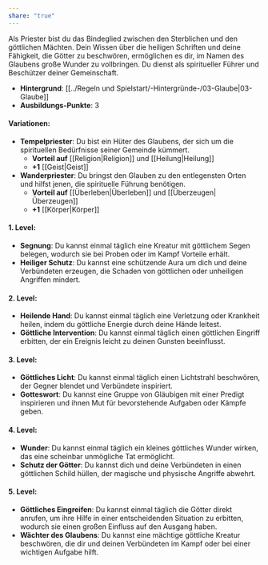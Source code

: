 ```yaml
---
share: "true"
---
```

Als Priester bist du das Bindeglied zwischen den Sterblichen und den göttlichen Mächten. Dein Wissen über die heiligen Schriften und deine Fähigkeit, die Götter zu beschwören, ermöglichen es dir, im Namen des Glaubens große Wunder zu vollbringen. Du dienst als spiritueller Führer und Beschützer deiner Gemeinschaft.  
  
- **Hintergrund**: [[../Regeln und Spielstart/-Hintergründe-/03-Glaube|03-Glaube]]  
- **Ausbildungs-Punkte**: 3  
  
#### **Variationen:**  
  
- **Tempelpriester**: Du bist ein Hüter des Glaubens, der sich um die spirituellen Bedürfnisse seiner Gemeinde kümmert.  
    - **Vorteil auf** [[Religion|Religion]] und [[Heilung|Heilung]]  
    - **+1** [[Geist|Geist]]  
- **Wanderpriester**: Du bringst den Glauben zu den entlegensten Orten und hilfst jenen, die spirituelle Führung benötigen.  
    - **Vorteil auf** [[Überleben|Überleben]] und [[Überzeugen|Überzeugen]]  
    - **+1** [[Körper|Körper]]  
  
#### **1. Level:**  
  
- **Segnung**: Du kannst einmal täglich eine Kreatur mit göttlichem Segen belegen, wodurch sie bei Proben oder im Kampf Vorteile erhält.  
- **Heiliger Schutz**: Du kannst eine schützende Aura um dich und deine Verbündeten erzeugen, die Schaden von göttlichen oder unheiligen Angriffen mindert.  
  
#### **2. Level:**  
  
- **Heilende Hand**: Du kannst einmal täglich eine Verletzung oder Krankheit heilen, indem du göttliche Energie durch deine Hände leitest.  
- **Göttliche Intervention**: Du kannst einmal täglich einen göttlichen Eingriff erbitten, der ein Ereignis leicht zu deinen Gunsten beeinflusst.  
  
#### **3. Level:**  
  
- **Göttliches Licht**: Du kannst einmal täglich einen Lichtstrahl beschwören, der Gegner blendet und Verbündete inspiriert.  
- **Gotteswort**: Du kannst eine Gruppe von Gläubigen mit einer Predigt inspirieren und ihnen Mut für bevorstehende Aufgaben oder Kämpfe geben.  
  
#### **4. Level:**  
  
- **Wunder**: Du kannst einmal täglich ein kleines göttliches Wunder wirken, das eine scheinbar unmögliche Tat ermöglicht.  
- **Schutz der Götter**: Du kannst dich und deine Verbündeten in einen göttlichen Schild hüllen, der magische und physische Angriffe abwehrt.  
  
#### **5. Level:**  
  
- **Göttliches Eingreifen**: Du kannst einmal täglich die Götter direkt anrufen, um ihre Hilfe in einer entscheidenden Situation zu erbitten, wodurch sie einen großen Einfluss auf den Ausgang haben.  
- **Wächter des Glaubens**: Du kannst eine mächtige göttliche Kreatur beschwören, die dir und deinen Verbündeten im Kampf oder bei einer wichtigen Aufgabe hilft.